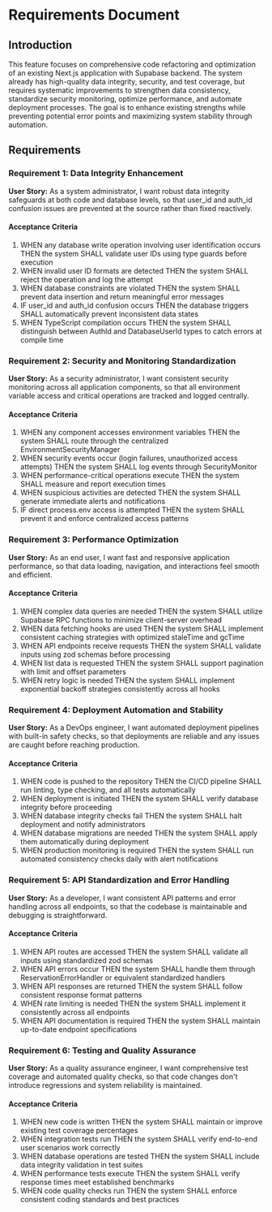 # Requirements Document

## Introduction

This feature focuses on comprehensive code refactoring and optimization of an existing Next.js application with Supabase backend. The system already has high-quality data integrity, security, and test coverage, but requires systematic improvements to strengthen data consistency, standardize security monitoring, optimize performance, and automate deployment processes. The goal is to enhance existing strengths while preventing potential error points and maximizing system stability through automation.

## Requirements

### Requirement 1: Data Integrity Enhancement

**User Story:** As a system administrator, I want robust data integrity safeguards at both code and database levels, so that user_id and auth_id confusion issues are prevented at the source rather than fixed reactively.

#### Acceptance Criteria

1. WHEN any database write operation involving user identification occurs THEN the system SHALL validate user IDs using type guards before execution
2. WHEN invalid user ID formats are detected THEN the system SHALL reject the operation and log the attempt
3. WHEN database constraints are violated THEN the system SHALL prevent data insertion and return meaningful error messages
4. IF user_id and auth_id confusion occurs THEN the database triggers SHALL automatically prevent inconsistent data states
5. WHEN TypeScript compilation occurs THEN the system SHALL distinguish between AuthId and DatabaseUserId types to catch errors at compile time

### Requirement 2: Security and Monitoring Standardization

**User Story:** As a security administrator, I want consistent security monitoring across all application components, so that all environment variable access and critical operations are tracked and logged centrally.

#### Acceptance Criteria

1. WHEN any component accesses environment variables THEN the system SHALL route through the centralized EnvironmentSecurityManager
2. WHEN security events occur (login failures, unauthorized access attempts) THEN the system SHALL log events through SecurityMonitor
3. WHEN performance-critical operations execute THEN the system SHALL measure and report execution times
4. WHEN suspicious activities are detected THEN the system SHALL generate immediate alerts and notifications
5. IF direct process.env access is attempted THEN the system SHALL prevent it and enforce centralized access patterns

### Requirement 3: Performance Optimization

**User Story:** As an end user, I want fast and responsive application performance, so that data loading, navigation, and interactions feel smooth and efficient.

#### Acceptance Criteria

1. WHEN complex data queries are needed THEN the system SHALL utilize Supabase RPC functions to minimize client-server overhead
2. WHEN data fetching hooks are used THEN the system SHALL implement consistent caching strategies with optimized staleTime and gcTime
3. WHEN API endpoints receive requests THEN the system SHALL validate inputs using zod schemas before processing
4. WHEN list data is requested THEN the system SHALL support pagination with limit and offset parameters
5. WHEN retry logic is needed THEN the system SHALL implement exponential backoff strategies consistently across all hooks

### Requirement 4: Deployment Automation and Stability

**User Story:** As a DevOps engineer, I want automated deployment pipelines with built-in safety checks, so that deployments are reliable and any issues are caught before reaching production.

#### Acceptance Criteria

1. WHEN code is pushed to the repository THEN the CI/CD pipeline SHALL run linting, type checking, and all tests automatically
2. WHEN deployment is initiated THEN the system SHALL verify database integrity before proceeding
3. WHEN database integrity checks fail THEN the system SHALL halt deployment and notify administrators
4. WHEN database migrations are needed THEN the system SHALL apply them automatically during deployment
5. WHEN production monitoring is required THEN the system SHALL run automated consistency checks daily with alert notifications

### Requirement 5: API Standardization and Error Handling

**User Story:** As a developer, I want consistent API patterns and error handling across all endpoints, so that the codebase is maintainable and debugging is straightforward.

#### Acceptance Criteria

1. WHEN API routes are accessed THEN the system SHALL validate all inputs using standardized zod schemas
2. WHEN API errors occur THEN the system SHALL handle them through ReservationErrorHandler or equivalent standardized handlers
3. WHEN API responses are returned THEN the system SHALL follow consistent response format patterns
4. WHEN rate limiting is needed THEN the system SHALL implement it consistently across all endpoints
5. WHEN API documentation is required THEN the system SHALL maintain up-to-date endpoint specifications

### Requirement 6: Testing and Quality Assurance

**User Story:** As a quality assurance engineer, I want comprehensive test coverage and automated quality checks, so that code changes don't introduce regressions and system reliability is maintained.

#### Acceptance Criteria

1. WHEN new code is written THEN the system SHALL maintain or improve existing test coverage percentages
2. WHEN integration tests run THEN the system SHALL verify end-to-end user scenarios work correctly
3. WHEN database operations are tested THEN the system SHALL include data integrity validation in test suites
4. WHEN performance tests execute THEN the system SHALL verify response times meet established benchmarks
5. WHEN code quality checks run THEN the system SHALL enforce consistent coding standards and best practices